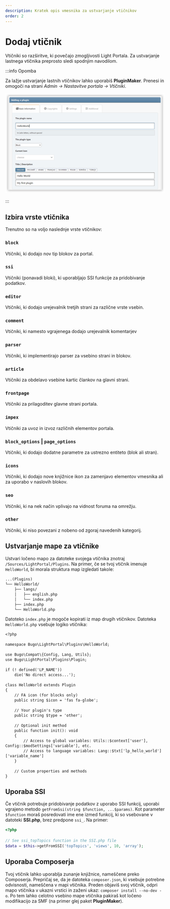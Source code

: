 ```yaml
---
description: Kratek opis vmesnika za ustvarjanje vtičnikov
order: 2
---
```


# Dodaj vtičnik

Vtičniki so razširitve, ki povečajo zmogljivosti Light Portala. Za ustvarjanje lastnega vtičnika preprosto sledi spodnjim navodilom.

:::info Opomba

Za lažje ustvarjanje lastnih vtičnikov lahko uporabiš **PluginMaker**. Prenesi in omogoči na strani _Admin -> Nastavitve portala -> Vtičniki_.

![Create a new plugin with PluginMaker](create_plugin.png)

:::

## Izbira vrste vtičnika

Trenutno so na voljo naslednje vrste vtičnikov:

### `block`

Vtičniki, ki dodajo nov tip blokov za portal.

### `ssi`

Vtičniki (ponavadi bloki), ki uporabljajo SSI funkcije za pridobivanje podatkov.

### `editor`

Vtičniki, ki dodajo urejevalnik tretjih strani za različne vrste vsebin.

### `comment`

Vtičniki, ki namesto vgrajenega dodajo urejevalnik komentarjev

### `parser`

Vtičniki, ki implementirajo parser za vsebino strani in blokov.

### `article`

Vtičniki za obdelavo vsebine kartic člankov na glavni strani.

### `frontpage`

Vtičniki za prilagoditev glavne strani portala.

### `impex`

Vtičniki za uvoz in izvoz različnih elementov portala.

### `block_options` | `page_options`

Vtičniki, ki dodajo dodatne parametre za ustrezno entiteto (blok ali stran).

### `icons`

Vtičniki, ki dodajo nove knjižnice ikon za zamenjavo elementov vmesnika ali za uporabo v naslovih blokov.

### `seo`

Vtičniki, ki na nek način vplivajo na vidnost foruma na omrežju.

### `other`

Vtičniki, ki niso povezani z nobeno od zgoraj navedenih kategorij.

## Ustvarjanje mape za vtičnike

Ustvari ločeno mapo za datoteke svojega vtičnika znotraj `/Sources/LightPortal/Plugins`. Na primer, če se tvoj vtičnik imenuje `HelloWorld`, bi morala struktura map izgledati takole:

```
...(Plugins)
└── HelloWorld/
    ├── langs/
    │   ├── english.php
    │   └── index.php
    ├── index.php
    └── HelloWorld.php
```

Datoteko `index.php` je mogoče kopirati iz map drugih vtičnikov. Datoteka `HelloWorld.php` vsebuje logiko vtičnika:

```php:line-numbers
<?php

namespace Bugo\LightPortal\Plugins\HelloWorld;

use Bugo\Compat\{Config, Lang, Utils};
use Bugo\LightPortal\Plugins\Plugin;

if (! defined('LP_NAME'))
	die('No direct access...');

class HelloWorld extends Plugin
{
    // FA icon (for blocks only)
    public string $icon = 'fas fa-globe';

    // Your plugin's type
    public string $type = 'other';

    // Optional init method
    public function init(): void
    {
        // Access to global variables: Utils::$context['user'], Config::$modSettings['variable'], etc.
        // Access to language variables: Lang::$txt['lp_hello_world']['variable_name']
    }

    // Custom properties and methods
}

```

## Uporaba SSI

Če vtičnik potrebuje pridobivanje podatkov z uporabo SSI funkcij, uporabi vgrajeno metodo `getFromSsi(string $function, ...$params)`. Kot parameter `$function` moraš posredovati ime ene izmed funkcij, ki so vsebovane v datoteki **SSI.php**, brez predpone `ssi_`. Na primer:

```php
<?php

// See ssi_topTopics function in the SSI.php file
$data = $this->getFromSSI('topTopics', 'views', 10, 'array');
```

## Uporaba Composerja

Tvoj vtičnik lahko uporablja zunanje knjižnice, nameščene preko Composerja. Prepričaj se, da je datoteka `composer.json`, ki vsebuje potrebne odvisnosti, nameščena v mapi vtičnika. Preden objaviš svoj vtičnik, odpri mapo vtičnika v ukazni vrstici in zaženi ukaz: `composer install --no-dev -o`. Po tem lahko celotno vsebino mape vtičnika pakiraš kot ločeno modifikacijo za SMF (na primer glej paket **PluginMaker**).
